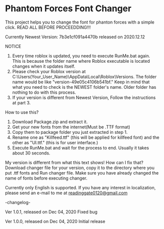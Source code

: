 # Phantom Forces Font Changer
This project helps you to change the font for phanton forces with a simple click.
READ ALL BEFORE PROCEEDDING!!!

Currently Newest Version: 7b3e1cf091a4470b released on 2020.12.12


NOTICE
  1. Every time roblox is updated, you need to execute RunMe.bat again. This is because the folder name where Roblox executable is located changes when it updates itself.
  2. Please check your Roblox version at C:\Users\(Your_User_Name)\AppData\Local\Roblox\Versions. The folder name would be like "version-49e05c4106b541bf." Keep in mind that what you need to check is the NEWEST folder's name. Older folder has nothing to do with this process.
  3. If your version is different from Newest Version, Follow the instructions at part 3.


  How to use this?
  1. Download Package.zip and extract it.
  2. Get your new fonts from the internet(Must be .TTF format) 
  3. Copy them to package folder you just extracted in step 1.
  4. Rename one as "Killfeed.ttf" (this will be applied for killfeed font) and the other as "UI.ttf." (this is for user interface.)
  5. Execute RunMe.bat and wait for the process to end. Usually it takes about 30 seconds.


My version is different from what this text shows! How can I fix that?
  Download changer file for your version, copy it to the directory where you put .ttf fonts and Run changer file. Make sure you have already changed the name of fonts before executing changer.
  
  
Currently only English is supported. If you have any interest in localization, please send an e-mail to me at readinggate0120@gmail.com


-changelog-
 
Ver 1.0.1, released on Dec 04, 2020
Fixed bug

Ver 1.0.0, released on Dec 04, 2020
Initial release
